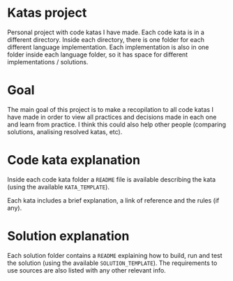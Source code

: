 # Katas project

Personal project with code katas I have made.
Each code kata is in a different directory. Inside each directory, there is one folder for each different language implementation. Each implementation is also in one folder inside each language folder, so it has space for different implementations / solutions.

# Goal

The main goal of this project is to make a recopilation to all code katas I have made in order to view all practices and decisions made in each one and learn from practice. I think this could also help other people (comparing solutions, analising resolved katas, etc).

# Code kata explanation

Inside each code kata folder a `README` file is available describing the kata (using the available `KATA_TEMPLATE`).

Each kata includes a brief explanation, a link of reference and the rules (if any).

# Solution explanation

Each solution folder contains a `README` explaining how to build, run and test the solution (using the available `SOLUTION_TEMPLATE`). The requirements to use sources are also listed with any other relevant info.
